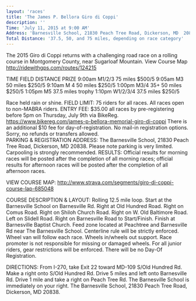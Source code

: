 ```yaml
---
layout: 'races'
title: 'The James P. Bellora Giro di Coppi'
description: ''
Time: 'July 11, 2015 at 9:00 AM'
Address: 'Barnesville School, 21830 Peach Tree Road, Dickerson, MD  20838'
Total Distance: '37.5, 50, and 75 miles, depending on race category'
---
```


The 2015 Giro di Coppi returns with a challenging road race on a rolling course in Montgomery County, near Sugarloaf Mountain. 
View Course Map
http://ridewithgps.com/routes/124215


TIME             FIELD			DISTANCE        PRIZE
9:00am           M1/2/3                	75 miles      	$500/5
9:05am           M3                     50 miles        $250/5
9:10am           M 4                    50 miles        $250/5
1:00pm           M3/4 35+            	50 miles      	$250/5
1:05pm           M5                     37.5 miles      trophy
1:10pm           W1/2/3/4             	37.5 miles      $250/5
 
Race held rain or shine. 
FIELD LIMIT: 75 riders for all races. All races open to non-MABRA riders.
ENTRY FEE: $35.00 all races by pre-registering before 5pm on Thursday, July 9th via BikeReg. https://www.bikereg.com/james-p-bellora-memorial-giro-di-coppi 
There is an additional $10 fee for day-of-registration. No mail-in registration options.  Sorry, no refunds or transfers allowed.  
PARKING & REGISTRATION ADDRESS: The Barnesville School, 21830 Peach Tree Road, Dickerson, MD 20838.  Please note parking is very limited.  Carpooling is strongly recommended.
RESULTS: Official results for morning races will be posted after the completion of all morning races; official results for afternoon races will be posted after the completion of all afternoon races.

VIEW COURSE MAP: http://www.strava.com/segments/giro-di-coppi-course-lap-685048

COURSE DESCRIPTION & LAYOUT: Rolling 12.5 mile loop. Start at the Barnesville School on Barnesville Rd. Right at Old Hundred Road. Right on Comus Road. Right on Shiloh Church Road. Right on W. Old Baltimore Road. Left on Slidell Road. Right on Barnesville Road to Start/Finish. Finish at Barnesville Baptist Church. 
Feed zone located at Peachtree and Barnesville Rd near The Barnesville School. 
Centerline rule will be strictly enforced.
Wheel van will follow each race. Wheels in/wheels out support. Race promoter is not responsible for missing or damaged wheels.
For all junior riders, gear restrictions will be enforced.
There will be no Day-Of Registration.

DIRECTIONS: From I-270, take Exit 22 toward MD-109 S/Old Hundred Rd. Make a right onto S/Old Hundred Rd. Drive 5 miles and left onto Barnesville Rd. Drive 1 mile and take a right on Peach Tree Rd. The Barnesville School is immediately on your right. The Barnesville School, 21830 Peach Tree Road, Dickerson, MD 20838.